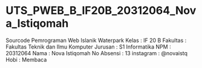 # UTS_PWEB_B_IF20B_20312064_Nova_Istiqomah
Sourcode Pemrograman Web Islanik Waterpark
Kelas :	IF 20 B
Fakultas :	Fakultas Teknik dan Ilmu Komputer
Jurusan :	S1 Informatika
NPM :	20312064
Nama :	Nova Istiqomah
No Absensi :	13
instagram :	@novaistq
Hobi :	Membaca
